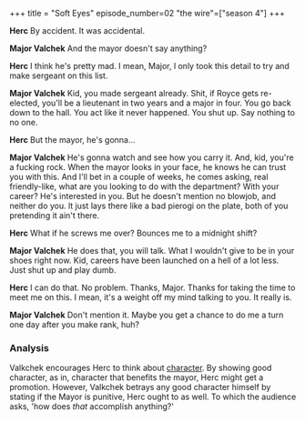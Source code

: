 +++
title = "Soft Eyes"
episode_number=02
"the wire"=["season 4"]
+++

**Herc**
By accident. It was accidental.

**Major Valchek**
And the mayor doesn't say anything?

**Herc**
I think he's pretty mad.
I mean, Major, l only took this detail
to try and make sergeant on this list.

**Major Valchek**
Kid, you made sergeant already.
Shit, if Royce gets re-elected,
you'll be a lieutenant in two years
and a major in four.
You go back down to the hall.
You act like it never happened.
You shut up. Say nothing to no one.

**Herc**
But the mayor, he's gonna...

**Major Valchek**
He's gonna watch and see how you carry it.
And, kid, you're a fucking rock.
When the mayor looks in your face,
he knows he can trust you with this.
And I'll bet in a couple of weeks,
he comes asking, real friendly-like,
what are you looking
to do with the department? With your career?
He's interested in you.
But he doesn't mention no blowjob,
and neither do you.
lt just lays there like a bad pierogi
on the plate,
both of you pretending it ain't there.

**Herc**
What if he screws me over?
Bounces me to a midnight shift?

**Major Valchek**
He does that, you will talk.
What I wouldn't give
to be in your shoes right now.
Kid, careers have been launched
on a hell of a lot less.
Just shut up and play dumb.

**Herc**
I can do that. No problem.
Thanks, Major.
Thanks for taking the time
to meet me on this.
I mean, it's a weight off my mind
talking to you.
It really is.

**Major Valchek**
Don't mention it.
Maybe you get a chance
to do me a turn one day
after you make rank, huh?

### Analysis
Valkchek encourages Herc to think about [character](). By showing good character, as in, character that benefits the mayor, Herc might get a promotion. However, Valkchek betrays any good character himself by stating if the Mayor is punitive, Herc ought to as well. To which the audience asks, 'how does _that_ accomplish anything?'
